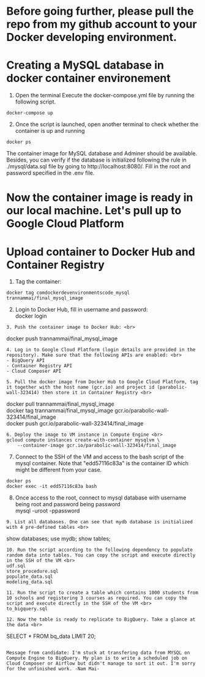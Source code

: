 # Before going further, please pull the repo from my github account to your Docker developing environment.

# Creating a MySQL database in docker container environement
1. Open the terminal Execute the docker-compose.yml file by running the following script. <br>

```
docker-compose up
```

2. Once the script is launched, open another terminal to check whether the container is up and running <br>
```
docker ps 
```
The container image for MySQL database and Adminer should be available. Besides, you can verify if the database is initialized following the rule in ./mysql/data.sql file by going to http://localhost:8080/. Fill in the root and password specified in the .env file.

# Now the container image is ready in our local machine. Let's pull up to Google Cloud Platform
# Upload container to Docker Hub and Container Registry
1. Tag the container: <br>
```
docker tag comdockerdevenvironmentscode_mysql trannammai/final_mysql_image
```
2. Login to Docker Hub, fill in username and password: <br>
docker login
```
3. Push the container image to Docker Hub: <br>
```
docker push trannammai/final_mysql_image
```
4. Log in to Google Cloud Platform (login details are provided in the repository). Make sure that the following APIs are enabled: <br>
- BigQuery API
- Container Registry API
- Cloud Composer API

5. Pull the docker image from Docker Hub to Google Cloud Platform, tag it together with the host name (gcr.io) and project id (parabolic-wall-323414) then store it in Container Registry <br>
```
docker pull trannammai/final_mysql_image <br>
docker tag trannammai/final_mysql_image gcr.io/parabolic-wall-323414/final_image <br>
docker push gcr.io/parabolic-wall-323414/final_image
```
6. Deploy the image to VM instance in Compute Engine <br>
gcloud compute instances create-with-container mysqlvm \
    --container-image gcr.io/parabolic-wall-323414/final_image
```
7. Connect to the SSH of the VM and access to the bash script of the mysql container. Note that "edd57116c83a" is the container ID which might be different from your case. <br>
```
docker ps
docker exec -it edd57116c83a bash
```
8. Once access to the root, connect to mysql database with username being root and password being password <br>
mysql -uroot -ppassword
```
9. List all databases. One can see that mydb database is initialized with 4 pre-defined tables <br>
```
show databases; 
use mydb;
show tables;
```
10. Run the script according to the following dependency to populate random data into tables. You can copy the script and execute directly in the SSH of the VM <br>
udf.sql
store_procedure.sql
populate_data.sql
modeling_data.sql

11. Run the script to create a table which contains 1000 students from 10 schools and registering 3 courses as required. You can copy the script and execute directly in the SSH of the VM <br>
to_bigquery.sql

12. Now the table is ready to replicate to BigQuery. Take a glance at the data <br>
```
SELECT * FROM bq_data LIMIT 20;
```

Message from candidate: I'm stuck at transfering data from MYSQL on Compute Engine to BigQuery. My plan is to write a scheduled job on Cloud Composer or Airflow but didn't manage to sort it out. I'm sorry for the unfinished work. -Nam Mai-
